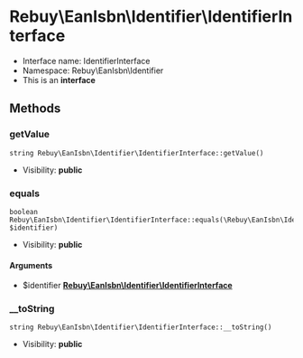 Rebuy\EanIsbn\Identifier\IdentifierInterface
===============






* Interface name: IdentifierInterface
* Namespace: Rebuy\EanIsbn\Identifier
* This is an **interface**






Methods
-------


### getValue

    string Rebuy\EanIsbn\Identifier\IdentifierInterface::getValue()





* Visibility: **public**




### equals

    boolean Rebuy\EanIsbn\Identifier\IdentifierInterface::equals(\Rebuy\EanIsbn\Identifier\IdentifierInterface $identifier)





* Visibility: **public**


#### Arguments
* $identifier **[Rebuy\EanIsbn\Identifier\IdentifierInterface](Rebuy-EanIsbn-Identifier-IdentifierInterface.md)**



### __toString

    string Rebuy\EanIsbn\Identifier\IdentifierInterface::__toString()





* Visibility: **public**



